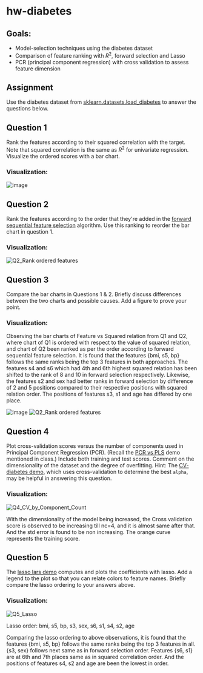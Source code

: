 # hw-diabetes

## Goals:

* Model-selection techniques using the diabetes dataset
* Comparison of feature ranking with $R^2$, forward selection and Lasso
* PCR (principal component regression) with cross validation to assess feature dimension

## Assignment

Use the diabetes dataset from [sklearn.datasets.load_diabetes](https://scikit-learn.org/stable/modules/generated/sklearn.datasets.load_diabetes.html) to answer the questions below.

## Question 1

Rank the features according to their squared correlation with the target. 
Note that squared correlation is the same as $R^2$ for univariate regression. 
Visualize the ordered scores with a bar chart.

### Visualization:
![image](https://user-images.githubusercontent.com/45035308/202631882-f7517733-b07c-48af-9f73-484caf4f1da1.png)


## Question 2

Rank the features according to the order that they're added in the [forward sequential feature selection](https://scikit-learn.org/stable/modules/generated/sklearn.feature_selection.SequentialFeatureSelector.html) algorithm. Use this ranking to reorder the bar chart in question 1.

### Visualization:
![Q2_Rank ordered features](https://user-images.githubusercontent.com/45035308/203200839-b5b80e82-1bb1-4d1b-ac8c-6fadc7c5fcb3.png)

## Question 3

Compare the bar charts in Questions 1 & 2.
Briefly discuss differences between the two charts and possible causes.
Add a figure to prove your point.

### Visualization:

Observing the bar charts of Feature vs Squared relation from Q1 and Q2, where chart of Q1 is ordered with respect to the value of squared relation, and chart of Q2 been ranked as per the order according to forward sequential feature selection. It is found that the features {bmi, s5, bp} follows the same ranks being the top 3 features in both approaches.
The features s4 and s6 which had 4th and 6th highest squared relation has been shifted to the rank of 8 and 10 in forward selection respectively.
Likewise, the features s2 and sex had better ranks in forward selection by difference of 2 and 5 positions compared to their respective positions with squared relation order.
The positions of features s3, s1 and age has differed by one place.

![image](https://user-images.githubusercontent.com/45035308/202631882-f7517733-b07c-48af-9f73-484caf4f1da1.png)
![Q2_Rank ordered features](https://user-images.githubusercontent.com/45035308/203200887-8a5586c1-6381-45cb-a397-2e0b9f4c9e39.png)


## Question 4

Plot cross-validation scores versus the number of components used in Principal Component Regression (PCR). 
(Recall the [PCR vs PLS](https://scikit-learn.org/stable/auto_examples/cross_decomposition/plot_pcr_vs_pls.html)
demo mentioned in class.)
Include both training and test scores.
Comment on the dimensionality of the dataset and the degree of overfitting.
Hint: The [CV-diabetes demo](https://scikit-learn.org/stable/auto_examples/exercises/plot_cv_diabetes.html),
which uses cross-validation to determine the best `alpha`, may be helpful in answering this question.

### Visualization:
![Q4_CV_by_Component_Count](https://user-images.githubusercontent.com/45035308/207253860-43823d7a-af55-4cc9-b4ce-733d9ca3157c.png)

With the dimensionality of the model being increased, the Cross validation score is observed to be increasing till nc=4, and it is almost same after that.
And the std error is found to be non increasing.
The orange curve represents the training score.


## Question 5

The [lasso lars demo](https://scikit-learn.org/stable/auto_examples/linear_model/plot_lasso_lars.html) computes and plots the coefficients with lasso. Add a legend to the plot so that you can relate colors to feature names. Briefly compare the lasso ordering to your answers above.

### Visualization:
![Q5_Lasso](https://user-images.githubusercontent.com/45035308/207253927-c8d1d413-3ad1-4fd4-acf6-ad3eea2ab266.png)

Lasso order: bmi, s5, bp, s3, sex, s6, s1, s4, s2, age

Comparing the lasso ordering to above observations, it is found that the features {bmi, s5, bp} follows the same ranks being the top 3 features in all. {s3, sex} follows next same as in forward selection order. Features {s6, s1} are at 6th and 7th places same as in squared correlation order. And the positions of features s4, s2 and age are been the lowest in order.


